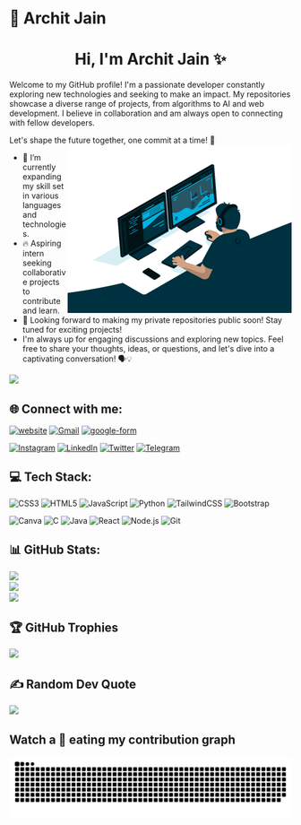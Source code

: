 # 💫 Archit Jain
<h1 align='center'>Hi, I'm Archit Jain ✨</h1>
Welcome to my GitHub profile! I'm a passionate developer constantly exploring new technologies and seeking to make an impact. My repositories showcase a diverse range of projects, from algorithms to AI and web development. I believe in collaboration and am always open to connecting with fellow developers.

Let's shape the future together, one commit at a time! 🚀
<img align="right" width="400" alt="Coder" src='coder.gif'>

<!-- [![](https://visitcount.itsvg.in/api?id=architj6&label=Profile%20Views&icon=0&pretty=true)](https://visitcount.itsvg.in) -->

- 🌟 I’m currently expanding my skill set in various languages and technologies.
- 🔥 Aspiring intern seeking collaborative projects to contribute and learn.
- 🚀 Looking forward to making my private repositories public soon! Stay tuned for exciting projects!
- I'm always up for engaging discussions and exploring new topics. Feel free to share your thoughts, ideas, or questions, and let's dive into a captivating conversation! 🗣️💡

![](https://komarev.com/ghpvc/?username=architj6&style=plastic&color=orange)

## 🌐 Connect with me:
[![website](https://img.shields.io/badge/My%20Website-%231769ff.svg?logo=minutemailer&logoColor=white)](https://architj.xyz/)
[![Gmail](https://img.shields.io/badge/Mail%20Me-%23EA4335.svg?logo=gmail&logoColor=white)](mailto:architjain1417@gmail.com)
[![google-form](https://img.shields.io/badge/Contact%20Me-%2330B980.svg?logo=minutemailer&logoColor=white)](https://forms.gle/xyYpoSnTyAKzf2nn9)

[![Instagram](https://img.shields.io/badge/Instagram-%23E4405F.svg?logo=Instagram&logoColor=white)](https://instagram.com/archit.j6)
[![LinkedIn](https://img.shields.io/badge/LinkedIn-%230077B5.svg?logo=linkedin&logoColor=white)](https://www.linkedin.com/in/architjain6)
[![Twitter](https://img.shields.io/badge/Twitter-%231DA1F2.svg?logo=Twitter&logoColor=white)](https://twitter.com/Archit_Jain_6)
[![Telegram](https://img.shields.io/badge/Telegram-%2326A5E4.svg?logo=telegram&logoColor=white)](http://t.me/archit_j)

## 💻 Tech Stack:
![CSS3](https://img.shields.io/badge/css3-%231572B6.svg?style=for-the-badge&logo=css3&logoColor=white)
![HTML5](https://img.shields.io/badge/html5-%23E34F26.svg?style=for-the-badge&logo=html5&logoColor=white)
![JavaScript](https://img.shields.io/badge/javascript-%23323330.svg?style=for-the-badge&logo=javascript&logoColor=%23F7DF1E)
![Python](https://img.shields.io/badge/python-3670A0?style=for-the-badge&logo=python&logoColor=ffdd54)
![TailwindCSS](https://img.shields.io/badge/tailwindcss-%2338B2AC.svg?style=for-the-badge&logo=tailwind-css&logoColor=white)
![Bootstrap](https://img.shields.io/badge/bootstrap-%23563D7C.svg?style=for-the-badge&logo=bootstrap&logoColor=white)

![Canva](https://img.shields.io/badge/Canva-%2300C4CC.svg?style=for-the-badge&logo=Canva&logoColor=white)
![C](https://img.shields.io/badge/C-00599C?style=for-the-badge&logo=c&logoColor=white)
![Java](https://img.shields.io/badge/Java-ED8B00?style=for-the-badge&logo=java&logoColor=white)
![React](https://img.shields.io/badge/React-61DAFB?style=for-the-badge&logo=react&logoColor=white)
![Node.js](https://img.shields.io/badge/Node.js-339933?style=for-the-badge&logo=Node.js&logoColor=white)
![Git](https://img.shields.io/badge/Git-F05032?style=for-the-badge&logo=Git&logoColor=white)

## 📊 GitHub Stats:
![](https://github-readme-stats.vercel.app/api?username=architj6&theme=bear&hide_border=false&include_all_commits=true&count_private=true)<br/>
![](https://github-readme-streak-stats.herokuapp.com/?user=architj6&theme=bear&hide_border=false)<br/>
![](https://github-readme-stats.vercel.app/api/top-langs/?username=architj6&theme=bear&hide_border=false&include_all_commits=true&count_private=true&layout=compact)

## 🏆 GitHub Trophies
![](https://github-profile-trophy.vercel.app/?username=architj6&theme=dracula&no-frame=false&no-bg=true&margin-w=4)

## ✍️ Random Dev Quote
![](https://quotes-github-readme.vercel.app/api?type=vetical&theme=radical)

<!-- <h1 align = 'Center'>Watch a 🐍 eating my contribution graph</h1> -->
## Watch a 🐍 eating my contribution graph
<p align="center">
  <img src="github-contribution-grid-snake.svg" alt="snake"></center>
</p>
